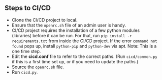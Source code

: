 ## Steps to CI/CD

- Clone the CI/CD project to local.
- Ensure that the `openrc.sh` file of an admin user is handy.
- CI/CD project requires the installation of a few python modules (libraries) before it can be run.
  For that, run `pip install -r requirements.txt` from inside the CI/CD project.
  If the error `command not found` pops up, install `python-pip` and `python-dev` via apt.
  Note: This is a one time step.
- Edit the **cicd.conf** file to refer to the correct paths.
  (Run `cicd/common.py` if this is a first time set up, or if you need to update the paths.)
- Source the `openrc.sh` file.
- Run `cicd.py`.

